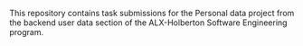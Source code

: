 This repository contains task submissions for the Personal data project from the backend user data section of the ALX-Holberton Software Engineering program.
